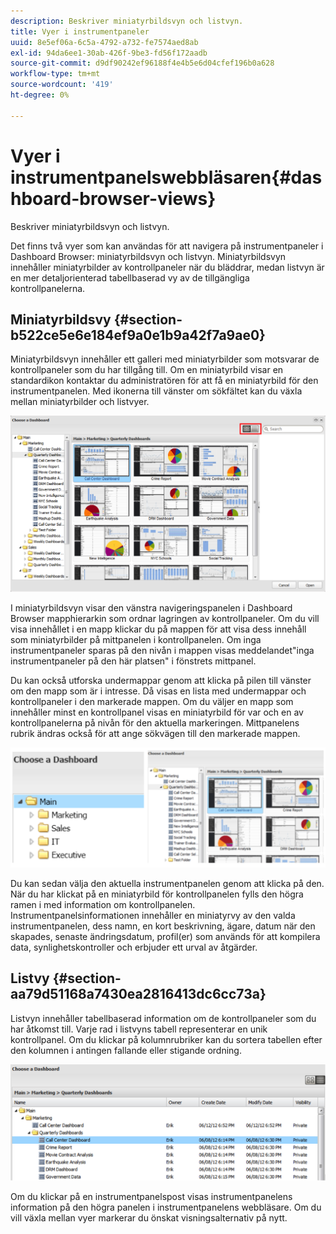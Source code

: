 ```yaml
---
description: Beskriver miniatyrbildsvyn och listvyn.
title: Vyer i instrumentpaneler
uuid: 8e5ef06a-6c5a-4792-a732-fe7574aed8ab
exl-id: 94da6ee1-30ab-426f-9be3-fd56f172aadb
source-git-commit: d9df90242ef96188f4e4b5e6d04cfef196b0a628
workflow-type: tm+mt
source-wordcount: '419'
ht-degree: 0%

---
```


# Vyer i instrumentpanelswebbläsaren{#dashboard-browser-views}

Beskriver miniatyrbildsvyn och listvyn.

Det finns två vyer som kan användas för att navigera på instrumentpaneler i Dashboard Browser: miniatyrbildsvyn och listvyn. Miniatyrbildsvyn innehåller miniatyrbilder av kontrollpaneler när du bläddrar, medan listvyn är en mer detaljorienterad tabellbaserad vy av de tillgängliga kontrollpanelerna.

## Miniatyrbildsvy {#section-b522ce5e6e184ef9a0e1b9a42f7a9ae0}

Miniatyrbildsvyn innehåller ett galleri med miniatyrbilder som motsvarar de kontrollpaneler som du har tillgång till. Om en miniatyrbild visar en standardikon kontaktar du administratören för att få en miniatyrbild för den instrumentpanelen. Med ikonerna till vänster om sökfältet kan du växla mellan miniatyrbilder och listvyer.

![](assets/thumbnail.png)

I miniatyrbildsvyn visar den vänstra navigeringspanelen i Dashboard Browser mapphierarkin som ordnar lagringen av kontrollpaneler. Om du vill visa innehållet i en mapp klickar du på mappen för att visa dess innehåll som miniatyrbilder på mittpanelen i kontrollpanelen. Om inga instrumentpaneler sparas på den nivån i mappen visas meddelandet&quot;inga instrumentpaneler på den här platsen&quot; i fönstrets mittpanel.

Du kan också utforska undermappar genom att klicka på pilen till vänster om den mapp som är i intresse. Då visas en lista med undermappar och kontrollpaneler i den markerade mappen. Om du väljer en mapp som innehåller minst en kontrollpanel visas en miniatyrbild för var och en av kontrollpanelerna på nivån för den aktuella markeringen. Mittpanelens rubrik ändras också för att ange sökvägen till den markerade mappen.

![](assets/choose_a_dashboard2.png)

Du kan sedan välja den aktuella instrumentpanelen genom att klicka på den. När du har klickat på en miniatyrbild för kontrollpanelen fylls den högra ramen i med information om kontrollpanelen. Instrumentpanelsinformationen innehåller en miniatyrvy av den valda instrumentpanelen, dess namn, en kort beskrivning, ägare, datum när den skapades, senaste ändringsdatum, profil(er) som används för att kompilera data, synlighetskontroller och erbjuder ett urval av åtgärder.

## Listvy {#section-aa79d51168a7430ea2816413dc6cc73a}

Listvyn innehåller tabellbaserad information om de kontrollpaneler som du har åtkomst till. Varje rad i listvyns tabell representerar en unik kontrollpanel. Om du klickar på kolumnrubriker kan du sortera tabellen efter den kolumnen i antingen fallande eller stigande ordning.

![](assets/list_view.png)

Om du klickar på en instrumentpanelspost visas instrumentpanelens information på den högra panelen i instrumentpanelens webbläsare. Om du vill växla mellan vyer markerar du önskat visningsalternativ på nytt.
